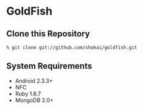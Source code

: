 GoldFish
=======

Clone this Repository
---------------------

    % git clone git://github.com/shokai/goldfish.git

System Requirements
-------------------

* Android 2.3.3+
* NFC
* Ruby 1.8.7
* MongoDB 2.0+

